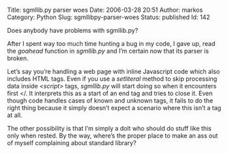 Title: sgmllib.py parser woes
Date: 2006-03-28 20:51
Author: markos
Category: Python
Slug: sgmllibpy-parser-woes
Status: published
Id: 142

<div>
 <p>
  Does anybody have problems with sgmllib.py?
 </p>
 <p>
  After I spent way too much time hunting a bug in my code, I gave up, read the
  <em>
   goahead
  </em>
  function in
  <em>
   sgmllib.py
  </em>
  and I’m certain now that its parser is broken.
 </p>
 <p>
  Let’s say you’re handling a web page with inline Javascript code which also includes HTML tags. Even if you use a
  <em>
   setliteral
  </em>
  method to skip processing data inside
  <em>
   &lt;script&gt;
  </em>
  tags,
  <em>
   sgmllib.py
  </em>
  will start doing so when it encounters first &lt;/. It interprets this as a start of an end tag and tries  to close it. Even though code handles cases of known and unknown tags, it fails to do the right thing because it simply doesn’t expect a scenario where this isn’t a tag at all.
 </p>
 <p>
  The other possibility is that I’m simply a dolt who should do stuff like this only when rested. By the way, where’s the proper place to make an ass out of myself complaining about standard library?
 </p>
</div>
